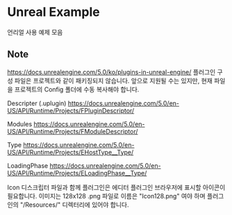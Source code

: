 # Unreal Example
언리얼 사용 예제 모음

## Note
https://docs.unrealengine.com/5.0/ko/plugins-in-unreal-engine/
플러그인 구성 파일은 프로젝트와 같이 패키징되지 않습니다. 
앞으로 지원될 수는 있지만, 현재 파일을 프로젝트의 Config 폴더에 수동 복사해야 합니다.

Descripter (.uplugin)
https://docs.unrealengine.com/5.0/en-US/API/Runtime/Projects/FPluginDescriptor/

Modules
https://docs.unrealengine.com/5.0/en-US/API/Runtime/Projects/FModuleDescriptor/

Type
https://docs.unrealengine.com/5.0/en-US/API/Runtime/Projects/EHostType__Type/

LoadingPhase
https://docs.unrealengine.com/5.0/en-US/API/Runtime/Projects/ELoadingPhase__Type/

Icon
디스크립터 파일과 함께 플러그인은 에디터 플러그인 브라우저에 표시할 아이콘이 필요합니다. 
이미지는 128x128 .png 파일로 이름은 "Icon128.png" 여야 하며 플러그인의 "/Resources/" 디렉터리에 있어야 합니다.
